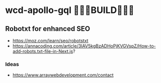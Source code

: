 # wcd-apollo-gql 🐜🐜🐜BUILD🐜🐜🐜

## Robotxt for enhanced SEO
- https://moz.com/learn/seo/robotstxt
- https://annacoding.com/article/3IAV5kgBzADHoPjKVGVspZ/How-to-add-robots.txt-file-in-Next.js?

### Ideas
- https://www.arraywebdevelopment.com/contact